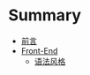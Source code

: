 # Summary

* [前言](README.md)
* [Front-End](FrontEnd/front_end.md)
   * [语法风格](FrontEnd/html_css_guides.md)


